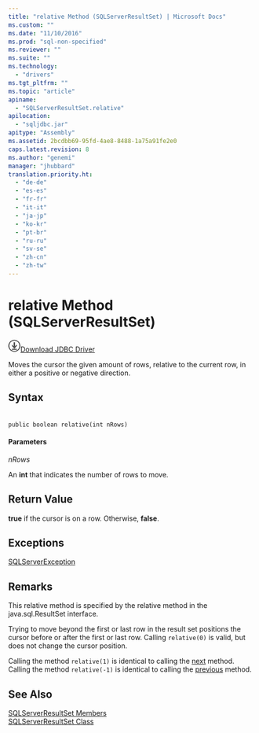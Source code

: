 ```yaml
---
title: "relative Method (SQLServerResultSet) | Microsoft Docs"
ms.custom: ""
ms.date: "11/10/2016"
ms.prod: "sql-non-specified"
ms.reviewer: ""
ms.suite: ""
ms.technology: 
  - "drivers"
ms.tgt_pltfrm: ""
ms.topic: "article"
apiname: 
  - "SQLServerResultSet.relative"
apilocation: 
  - "sqljdbc.jar"
apitype: "Assembly"
ms.assetid: 2bcdbb69-95fd-4ae8-8488-1a75a91fe2e0
caps.latest.revision: 8
ms.author: "genemi"
manager: "jhubbard"
translation.priority.ht: 
  - "de-de"
  - "es-es"
  - "fr-fr"
  - "it-it"
  - "ja-jp"
  - "ko-kr"
  - "pt-br"
  - "ru-ru"
  - "sv-se"
  - "zh-cn"
  - "zh-tw"
---
```

# relative Method (SQLServerResultSet)
![Download](../../../ssdt/media/download.png)[Download JDBC Driver](http://go.microsoft.com/fwlink/?LinkId=245496)

  Moves the cursor the given amount of rows, relative to the current row, in either a positive or negative direction.  
  
## Syntax  
  
```  
  
public boolean relative(int nRows)  
```  
  
#### Parameters  
 *nRows*  
  
 An **int** that indicates the number of rows to move.  
  
## Return Value  
 **true** if the cursor is on a row. Otherwise, **false**.  
  
## Exceptions  
 [SQLServerException](../../../connect/jdbc/reference/sqlserverexception-class.md)  
  
## Remarks  
 This relative method is specified by the relative method in the java.sql.ResultSet interface.  
  
 Trying to move beyond the first or last row in the result set positions the cursor before or after the first or last row. Calling `relative(0)` is valid, but does not change the cursor position.  
  
 Calling the method `relative(1)` is identical to calling the [next](../../../connect/jdbc/reference/next-method--sqlserverresultset-.md) method. Calling the method `relative(-1)` is identical to calling the [previous](../../../connect/jdbc/reference/previous-method--sqlserverresultset-.md) method.  
  
## See Also  
 [SQLServerResultSet Members](../../../connect/jdbc/reference/sqlserverresultset-members.md)   
 [SQLServerResultSet Class](../../../connect/jdbc/reference/sqlserverresultset-class.md)  
  
  